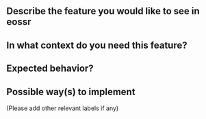 ## Describe the feature you would like to see in eossr


## In what context do you need this feature?


## Expected behavior?


## Possible way(s) to implement




(Please add other relevant labels if any)
